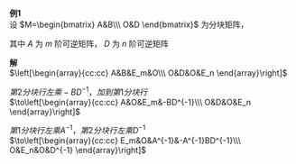 **例1**    
设 $M=\begin{bmatrix}    
A&B\\\ O&D    
\end{bmatrix}$ 为分块矩阵，    
    
其中 $A$ 为 $m$ 阶可逆矩阵， $D$ 为 $n$ 阶可逆矩阵    
    
**解**    
 $\left[\begin{array}{cc:cc}    
A&B&E_m&O\\\     
O&D&O&E_n    
\end{array}\right]$     
    
 $第2分块行左乘-BD^{-1}，加到第1分块行$     
 $\to\left[\begin{array}{cc:cc}    
A&O&E_m&-BD^{-1}\\\     
O&D&O&E_n    
\end{array}\right]$     
    
 $第1分块行左乘A^{-1}，第2分块行左乘D^{-1}$     
 $\to\left[\begin{array}{cc:cc}    
E_m&O&A^{-1}&-A^{-1}BD^{-1}\\\     
O&E_n&O&D^{-1}    
\end{array}\right]$     

